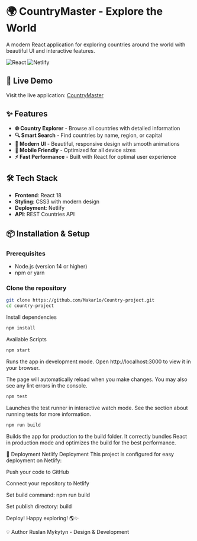 # 🌍 CountryMaster - Explore the World

A modern React application for exploring countries around the world with beautiful UI and interactive features.

![React](https://img.shields.io/badge/React-18.2.0-blue)
![Netlify](https://img.shields.io/badge/Deployed-Netlify-success)

## 🚀 Live Demo

Visit the live application: [CountryMaster](https://countrymaster1.netlify.app/)

## ✨ Features

- **🌐 Country Explorer** - Browse all countries with detailed information
- **🔍 Smart Search** - Find countries by name, region, or capital
- **🎨 Modern UI** - Beautiful, responsive design with smooth animations
- **📱 Mobile Friendly** - Optimized for all device sizes
- **⚡ Fast Performance** - Built with React for optimal user experience

## 🛠️ Tech Stack

- **Frontend**: React 18
- **Styling**: CSS3 with modern design
- **Deployment**: Netlify
- **API**: REST Countries API

## 📦 Installation & Setup

### Prerequisites
- Node.js (version 14 or higher)
- npm or yarn

### Clone the repository
```bash
git clone https://github.com/Makar1o/Country-project.git
cd country-project
```

Install dependencies
```bash
npm install
```

Available Scripts
```bash
npm start
```
Runs the app in development mode.
Open http://localhost:3000 to view it in your browser.

The page will automatically reload when you make changes.
You may also see any lint errors in the console.
```bash
npm test
```
Launches the test runner in interactive watch mode.
See the section about running tests for more information.

```bash
npm run build
```
Builds the app for production to the build folder.
It correctly bundles React in production mode and optimizes the build for the best performance.

🚀 Deployment
Netlify Deployment
This project is configured for easy deployment on Netlify:

Push your code to GitHub

Connect your repository to Netlify

Set build command: npm run build

Set publish directory: build

Deploy!
Happy exploring! 🌎✨

💡 Author Ruslan Mykytyn - Design & Development
